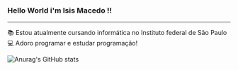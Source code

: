 ### Hello World i'm Isis Macedo !! 
------------------------------------
:books: Estou atualmente cursando informática no Instituto federal de São Paulo <br>
:computer: Adoro programar e estudar programação!



![Anurag's GitHub stats](https://github-readme-stats.vercel.app/api?username=isismodd&show_icons=true&theme=radical)

